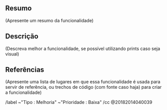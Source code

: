 ## Resumo

  (Apresente um resumo da funcionalidade)

## Descrição

  (Descreva melhor a funcionalidade, se possível utilizando prints caso seja visual)

## Referências

  (Apresente uma lista de lugares em que essa funcionalidade é usada para servir de referência, ou trechos de código (com fonte caso haja) para criar a funcionalidade)

/label ~"Tipo : Melhoria" ~"Prioridade : Baixa"
/cc @20182014040039